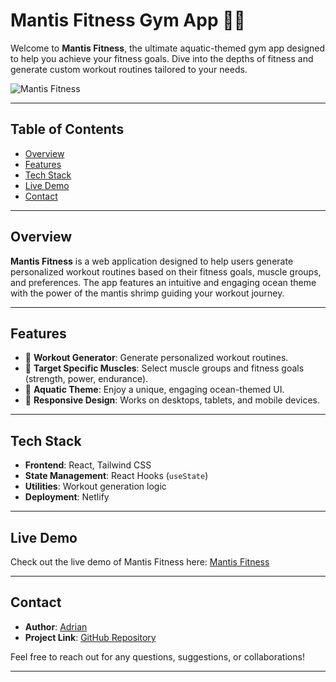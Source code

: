 # Mantis Fitness Gym App 🦐💪

Welcome to **Mantis Fitness**, the ultimate aquatic-themed gym app designed to help you achieve your fitness goals. Dive into the depths of fitness and generate custom workout routines tailored to your needs.

![Mantis Fitness](./public/MantisFitnessLogoNew.PNG)

---

## Table of Contents

- [Overview](#overview)
- [Features](#features)
- [Tech Stack](#tech-stack)
- [Live Demo](#live-demo)
- [Contact](#contact)

---

## Overview

**Mantis Fitness** is a web application designed to help users generate personalized workout routines based on their fitness goals, muscle groups, and preferences. The app features an intuitive and engaging ocean theme with the power of the mantis shrimp guiding your workout journey.

---

## Features

- 🔄 **Workout Generator**: Generate personalized workout routines.
- 🎯 **Target Specific Muscles**: Select muscle groups and fitness goals (strength, power, endurance).
- 🌊 **Aquatic Theme**: Enjoy a unique, engaging ocean-themed UI.
- 📱 **Responsive Design**: Works on desktops, tablets, and mobile devices.

---

## Tech Stack

- **Frontend**: React, Tailwind CSS
- **State Management**: React Hooks (`useState`)
- **Utilities**: Workout generation logic
- **Deployment**: Netlify

---

## Live Demo

Check out the live demo of Mantis Fitness here: [Mantis Fitness](https://mantis-fitness.netlify.app)

---

## Contact

- **Author**: [Adrian](https://github.com/adceballos)
- **Project Link**: [GitHub Repository](https://github.com/adceballos/gym-app)

Feel free to reach out for any questions, suggestions, or collaborations!

---